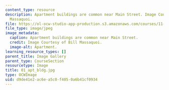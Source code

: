 ```yaml
---
content_type: resource
description: Apartment buildings are common near Main Street. Image Courtesy of Bill
  Massaquoi.
file: https://ol-ocw-studio-app-production.s3.amazonaws.com/courses/11-945-springfield-studio-fall-2005/d9de41e2ac6ea5c0f4050a6b41cf0934_01_apt_bldg.jpg
file_type: image/jpeg
image_metadata:
  caption: Apartment buildings are common near Main Street.
  credit: Image Courtesy of Bill Massaquoi.
  image-alt: Apartment.
learning_resource_types: []
parent_title: Image Gallery
parent_type: CourseSection
resourcetype: Image
title: 01_apt_bldg.jpg
type: OCWImage
uid: d9de41e2-ac6e-a5c0-f405-0a6b41cf0934
---
```

